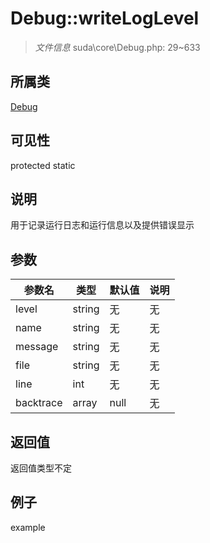 # Debug::writeLogLevel

> *文件信息* suda\core\Debug.php: 29~633
## 所属类 

[Debug](../Debug.md)

## 可见性

  protected  static
## 说明

用于记录运行日志和运行信息以及提供错误显示

## 参数

 
| 参数名 | 类型 | 默认值 | 说明 |
|--------|-----|-------|-------|
 | level |  string | 无 | 无 |
 | name |  string | 无 | 无 |
 | message |  string | 无 | 无 |
 | file |  string | 无 | 无 |
 | line |  int | 无 | 无 |
 | backtrace |  array | null | 无 |
## 返回值
返回值类型不定
## 例子

example